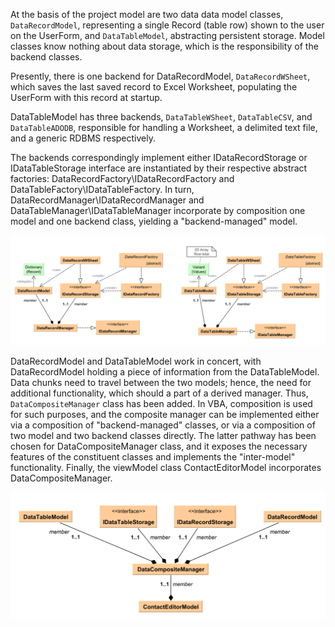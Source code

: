 At the basis of the project model are two data data model classes, `DataRecordModel`, representing a single Record (table row) shown to the user on the UserForm, and `DataTableModel`, abstracting persistent storage. Model classes know nothing about data storage, which is the responsibility of the backend classes.  

Presently, there is one backend for DataRecordModel, `DataRecordWSheet`, which saves the last saved record to Excel Worksheet, populating the UserForm with this record at startup.

DataTableModel has three backends, `DataTableWSheet`, `DataTableCSV`, and `DataTableADODB`, responsible for handling a Worksheet, a delimited text file, and a generic RDBMS respectively.  
 
The backends correspondingly implement either IDataRecordStorage or IDataTableStorage interface are instantiated by their respective abstract factories: DataRecordFactory\IDataRecordFactory and  DataTableFactory\IDataTableFactory. In turn, DataRecordManager\IDataRecordManager and DataTableManager\IDataTableManager incorporate by composition one model and one backend class, yielding a "backend-managed" model.

![Base classes][Base classes]

DataRecordModel and DataTableModel work in concert, with DataRecordModel holding a piece of information from the DataTableModel. Data chunks need to travel between the two models; hence, the need for additional functionality, which should a part of a derived manager. Thus, `DataCompositeManager` class has been added. In VBA, composition is used for such purposes, and the composite manager can be implemented either via a composition of "backend-managed" classes, or via a composition of two model and two backend classes directly. The latter pathway has been chosen for  DataCompositeManager class, and it exposes the necessary features of the constituent classes and implements the "inter-model" functionality. Finally, the viewModel class ContactEditorModel incorporates DataCompositeManager.

![Composite classes][Composite classes]


[Composite classes]: https://github.com/pchemguy/ContactEditor/blob/develop/Assets/Diagrams/Class%20Diagram.svg
[Base classes]: https://github.com/pchemguy/ContactEditor/blob/develop/Assets/Diagrams/Class%20Diagram%20-%20Table%20and%20Record.svg
